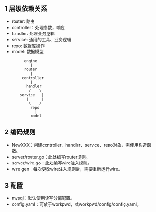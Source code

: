 ## 1 层级依赖关系
- router: 路由
- controller：处理参数，响应
- handler: 处理业务逻辑
- service: 通用的工具、业务逻辑
- repo: 数据库操作
- model: 数据模型
```text
         engine
            |
         router
            |
        controller   
            |
          handler
           /    \     
       service   |
          |      |
           \    /
            repo
              |
            model              
```

## 2 编码规则
- NewXXX：创建controller、handler、service、repo对象，需使用构造函数。
- server/router.go：此处编写router规则。
- server/wire.go：此处编写wire注入规则。
- wire gen：每次更改wire注入规则后，需要重新运行wire。

## 3 配置
- mysql：默认使用读写分离配置。
- config.yaml：可放于workpwd，或workpwd/config/config.yaml。
